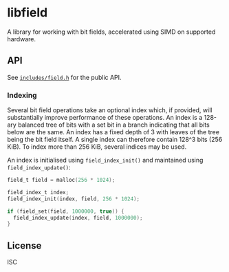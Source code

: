 # libfield

A library for working with bit fields, accelerated using SIMD on supported hardware.

## API

See [`includes/field.h`](include/field.h) for the public API.

### Indexing

Several bit field operations take an optional index which, if provided, will substantially improve performance of these operations. An index is a 128-ary balanced tree of bits with a set bit in a branch indicating that all bits below are the same. An index has a fixed depth of 3 with leaves of the tree being the bit field itself. A single index can therefore contain 128^3 bits (256 KiB). To index more than 256 KiB, several indices may be used.

An index is initialised using `field_index_init()` and maintained using `field_index_update()`:

```c
field_t field = malloc(256 * 1024);

field_index_t index;
field_index_init(index, field, 256 * 1024);

if (field_set(field, 1000000, true)) {
  field_index_update(index, field, 1000000);
}
```

## License

ISC
